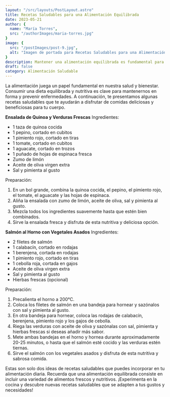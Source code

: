 ```yaml
---
layout: "/src/layouts/PostLayout.astro"
title: Recetas Saludables para una Alimentación Equilibrada
date: 2023-05-21
author: {
  name: "María Torres",
  src: "/authorImages/maria-torres.jpg"
}
image: {
  src: "/postImages/post-9.jpg",
  alt: "Imagen de portada para Recetas Saludables para una Alimentación Equilibrada",
}
description: Mantener una alimentación equilibrada es fundamental para cuidar de nuestra salud. Descubre estas deliciosas recetas saludables que te ayudarán a nutrir tu cuerpo y mantener un estilo de vida saludable.
draft: false
category: Alimentación Saludable
---
```


La alimentación juega un papel fundamental en nuestra salud y bienestar. Consumir una dieta equilibrada y nutritiva es clave para mantenernos en forma y prevenir enfermedades. A continuación, te presentamos algunas recetas saludables que te ayudarán a disfrutar de comidas deliciosas y beneficiosas para tu cuerpo.

**Ensalada de Quinoa y Verduras Frescas**
Ingredientes:

- 1 taza de quinoa cocida
- 1 pepino, cortado en cubitos
- 1 pimiento rojo, cortado en tiras
- 1 tomate, cortado en cubitos
- 1 aguacate, cortado en trozos
- 1 puñado de hojas de espinaca fresca
- Zumo de limón
- Aceite de oliva virgen extra
- Sal y pimienta al gusto

Preparación:

1. En un bol grande, combina la quinoa cocida, el pepino, el pimiento rojo, el tomate, el aguacate y las hojas de espinaca.
2. Aliña la ensalada con zumo de limón, aceite de oliva, sal y pimienta al gusto.
3. Mezcla todos los ingredientes suavemente hasta que estén bien combinados.
4. Sirve la ensalada fresca y disfruta de esta nutritiva y deliciosa opción.

**Salmón al Horno con Vegetales Asados**
Ingredientes:

- 2 filetes de salmón
- 1 calabacín, cortado en rodajas
- 1 berenjena, cortada en rodajas
- 1 pimiento rojo, cortado en tiras
- 1 cebolla roja, cortada en gajos
- Aceite de oliva virgen extra
- Sal y pimienta al gusto
- Hierbas frescas (opcional)

Preparación:

1. Precalienta el horno a 200°C.
2. Coloca los filetes de salmón en una bandeja para hornear y sazónalos con sal y pimienta al gusto.
3. En otra bandeja para hornear, coloca las rodajas de calabacín, berenjena, pimiento rojo y los gajos de cebolla.
4. Riega las verduras con aceite de oliva y sazónalas con sal, pimienta y hierbas frescas si deseas añadir más sabor.
5. Mete ambas bandejas en el horno y hornea durante aproximadamente 20-25 minutos, o hasta que el salmón esté cocido y las verduras estén tiernas.
6. Sirve el salmón con los vegetales asados y disfruta de esta nutritiva y sabrosa comida.

Estas son solo dos ideas de recetas saludables que puedes incorporar en tu alimentación diaria. Recuerda que una alimentación equilibrada consiste en incluir una variedad de alimentos frescos y nutritivos. ¡Experimenta en la cocina y descubre nuevas recetas saludables que se adapten a tus gustos y necesidades!
